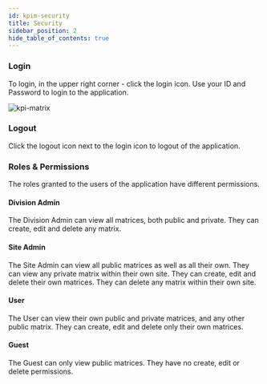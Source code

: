 ```yaml
---
id: kpim-security
title: Security
sidebar_position: 2
hide_table_of_contents: true
---
```


### Login
To login, in the upper right corner - click the login icon.
Use your ID and Password to login to the application.

![kpi-matrix](/img/kpi-matrix/UpperRightMenu.png)

### Logout
Click the logout icon next to the login icon to logout of the application.

### Roles & Permissions
The roles granted to the users of the application have different permissions. 

#### Division Admin
The Division Admin can view all matrices, both public and private. They can create, edit and delete any matrix.

#### Site Admin
The Site Admin can view all public matrices as well as all their own.  They can view any private matrix within their own site. They can create, edit and delete their own matrices.  They can delete any matrix within their own site.

#### User
The User can view their own public and private matrices, and any other public matrix. They can create, edit and delete only their own matrices.

#### Guest
The Guest can only view public matrices.  They have no create, edit or delete permissions.